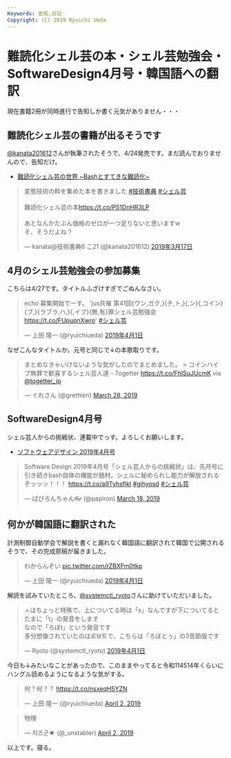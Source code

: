 ```yaml
---
Keywords: 告知,日記
Copyright: (C) 2019 Ryuichi Ueda
---
```


# 難読化シェル芸の本・シェル芸勉強会・SoftwareDesign4月号・韓国語への翻訳

現在書籍2冊が同時進行で告知しか書く元気がありません・・・

## 難読化シェル芸の書籍が出るそうです

[@kanata201612](https://twitter.com/kanata201612)さんが執筆されたそうで、4/24発売です。まだ読んでおりませんので、告知だけ。

* [難読化シェル芸の世界 ~Bashとすてきな難読化~](https://amzn.to/2TQg4nN)

<blockquote class="twitter-tweet" data-cards="hidden" data-lang="ja"><p lang="ja" dir="ltr">変態技術の粋を集めた本を書きました <a href="https://twitter.com/hashtag/%E6%8A%80%E8%A1%93%E6%9B%B8%E5%85%B8?src=hash&amp;ref_src=twsrc%5Etfw">#技術書典</a> <a href="https://twitter.com/hashtag/%E3%82%B7%E3%82%A7%E3%83%AB%E8%8A%B8?src=hash&amp;ref_src=twsrc%5Etfw">#シェル芸</a><br><br>難読化シェル芸の本<a href="https://t.co/P51DnHR3LP">https://t.co/P51DnHR3LP</a><br><br>あとなんかたぶん価格のゼロが一つ足りないと思いますw<br>そ、そうだよね？</p>&mdash; kanata@技術書典6 こ21 (@kanata201612) <a href="https://twitter.com/kanata201612/status/1107168763382644737?ref_src=twsrc%5Etfw">2019年3月17日</a></blockquote>
<script async src="https://platform.twitter.com/widgets.js" charset="utf-8"></script>



## 4月のシェル芸勉強会の参加募集

こちらは4/27です。タイトルふざけすぎでごぬんなさい。

<blockquote class="twitter-tweet" data-lang="ja"><p lang="ja" dir="ltr">echo 募集開始でーす。 &#39;jus共催 第41回{ウン,ガク,}{チ,ト,}{,ン}{,コイン}{ブ,}{ラブラ,ハ,}{,イブ}{無,有}罪シェル芸勉強会 <a href="https://t.co/FUpupnXwro">https://t.co/FUpupnXwro</a>&#39; <a href="https://twitter.com/hashtag/%E3%82%B7%E3%82%A7%E3%83%AB%E8%8A%B8?src=hash&amp;ref_src=twsrc%5Etfw">#シェル芸</a></p>&mdash; 上田 隆一 (@ryuichiueda) <a href="https://twitter.com/ryuichiueda/status/1112867186349993984?ref_src=twsrc%5Etfw">2019年4月1日</a></blockquote>
<script async src="https://platform.twitter.com/widgets.js" charset="utf-8"></script>

なぜこんなタイトルか。元号と同じで↓の本歌取りです。

<blockquote class="twitter-tweet" data-partner="tweetdeck"><p lang="ja" dir="ltr">まとめなきゃいけないような気がしたのでまとめました。 &gt; コインハイブ無罪で歓喜するシェル芸人達 - Togetter <a href="https://t.co/FhISuJUcmK">https://t.co/FhISuJUcmK</a> via <a href="https://twitter.com/togetter_jp?ref_src=twsrc%5Etfw">@togetter_jp</a></p>&mdash; ぐれさん (@grethlen) <a href="https://twitter.com/grethlen/status/1111263012848062464?ref_src=twsrc%5Etfw">March 28, 2019</a></blockquote>


## SoftwareDesign4月号

シェル芸人からの挑戦状、連載中でっす。よろしくお願いします。

* [ソフトウェアデザイン 2019年4月号](https://amzn.to/2UsJhcV)

<blockquote class="twitter-tweet" data-partner="tweetdeck"><p lang="ja" dir="ltr">Software Design 2019年4月号「シェル芸人からの挑戦状」は、先月号に引き続きbash自体の機能が題材。シェルに秘められし能力が解放されるぞッッッ！！！ <a href="https://t.co/a9TyhsflkI">https://t.co/a9TyhsflkI</a> <a href="https://twitter.com/hashtag/gihyosd?src=hash&amp;ref_src=twsrc%5Etfw">#gihyosd</a> <a href="https://twitter.com/hashtag/%E3%82%B7%E3%82%A7%E3%83%AB%E8%8A%B8?src=hash&amp;ref_src=twsrc%5Etfw">#シェル芸</a></p>&mdash; ぱぴろんちゃん👓 (@papiron) <a href="https://twitter.com/papiron/status/1107490284378558464?ref_src=twsrc%5Etfw">March 18, 2019</a></blockquote>


## 何かが韓国語に翻訳された

計測制御自動学会で解説を書くと漏れなく韓国語に翻訳されて韓国で公開されるそうで、その完成原稿が届きました。

<blockquote class="twitter-tweet" data-lang="ja"><p lang="ja" dir="ltr">わからんぞい <a href="https://t.co/rZBXFm0tkp">pic.twitter.com/rZBXFm0tkp</a></p>&mdash; 上田 隆一 (@ryuichiueda) <a href="https://twitter.com/ryuichiueda/status/1112720716632186881?ref_src=twsrc%5Etfw">2019年4月1日</a></blockquote>

解読を試みていたところ、[@systemctl_ryoto](https://twitter.com/systemctl_ryoto)さんに助けていただいました。

<blockquote class="twitter-tweet" data-lang="ja"><p lang="ja" dir="ltr">ㅅはちょっと特殊で、上についてる時は「s」なんですが下についてるとたまに「t」の発音をします<br>なので「ろぼt」という発音です<br>多分想像されていたのは로보트で、こちらは「ろぼとぅ」の3音節版です</p>&mdash; Ryoto (@systemctl_ryoto) <a href="https://twitter.com/systemctl_ryoto/status/1112723038963822592?ref_src=twsrc%5Etfw">2019年4月1日</a></blockquote>

今日も↓みたいなことがあったので、このままやってると令和114514年くらいにハングル読めるようになるような気がする。

<blockquote class="twitter-tweet" data-partner="tweetdeck"><p lang="ja" dir="ltr">何？何？？ <a href="https://t.co/nsxeqH5YZN">https://t.co/nsxeqH5YZN</a></p>&mdash; 上田 隆一 (@ryuichiueda) <a href="https://twitter.com/ryuichiueda/status/1113074949055381504?ref_src=twsrc%5Etfw">April 2, 2019</a></blockquote>


<blockquote class="twitter-tweet" data-partner="tweetdeck"><p lang="ja" dir="ltr">物理</p>&mdash; 치즈군★ (@_unstabler) <a href="https://twitter.com/_unstabler/status/1113075601361911810?ref_src=twsrc%5Etfw">April 2, 2019</a></blockquote>



以上です。寝る。
